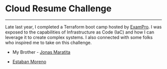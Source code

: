# Cloud Resume Challenge

---
Late last year, I completed a Terraform boot camp hosted by [ExamPro](https://www.exampro.co/). I was exposed to the capabilities of Infrastructure as Code (IaC) and how I can leverage it to create complex systems. I also connected with some folks who inspired me to take on this challenge.

* My Brother - [Jonas Maratita](https://resume.maratita.link/)
    
* [Estaban Moreno](https://estebanmoreno.link)
